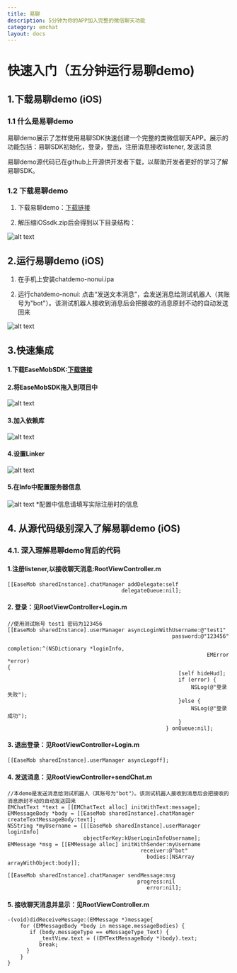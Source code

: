 ```yaml
---
title: 易聊
description: 5分钟为你的APP加入完整的微信聊天功能
category: emchat
layout: docs
---
```


# 快速入门（五分钟运行易聊demo) 


## 1.下载易聊demo (iOS) 

###  1.1 什么是易聊demo

易聊demo展示了怎样使用易聊SDK快速创建一个完整的类微信聊天APP。展示的功能包括：易聊SDK初始化，登录，登出，注册消息接收listener, 发送消息

易聊demo源代码已在github上开源供开发者下载，以帮助开发者更好的学习了解易聊SDK。

### 1.2 下载易聊demo 

    

1. 下载易聊demo：[下载链接](#{site.base_url}/docs/downloads/downloads.html)

2. 解压缩iOSsdk.zip后会得到以下目录结构：
 
 ![alt text](example_layout.png "Title")


## 2.运行易聊demo (iOS) 

1. 在手机上安装chatdemo-nonui.ipa
    
 
2. 运行chatdemo-nonui: 点击“发送文本消息”，会发送消息给测试机器人（其账号为"bot"）。该测试机器人接收到消息后会把接收的消息原封不动的自动发送回来

 ![alt text](demo.png "demo")

## 3.快速集成
#### 1.下载EaseMobSDK:[下载链接](http://www.easemob.com/downloads/iOSSDK.zip)

#### 2.将EaseMobSDK拖入到项目中
 ![alt text](import.png "Title")
 
#### 3.加入依赖库
 ![alt text](addLib.png "Lib")
 
#### 4.设置Linker
![alt text](link.png "link")

#### 5.在Info中配置服务器信息
![alt text](info.png "info")
*配置中信息请填写实际注册时的信息
 
 

## 4. 从源代码级别深入了解易聊demo (iOS)


### 4.1. 深入理解易聊demo背后的代码 ###

#### 1.注册listener,以接收聊天消息:RootViewController.m

    [[EaseMob sharedInstance].chatManager addDelegate:self
                                        delegateQueue:nil];

#### 2. 登录：见RootViewController+Login.m ####

	//使用测试帐号 test1 密码为123456
    [[EaseMob sharedInstance].userManager asyncLoginWithUsername:@"test1"
                                                        password:@"123456"
                                                      completion:^(NSDictionary *loginInfo,
                                                                   EMError *error)                                                                    {
                                                          [self hideHud];
                                                          if (error) {
                                                              NSLog(@"登录失败");
                                                          }else {
                                                              NSLog(@"登录成功");
                                                          }
                                                      } onQueue:nil];


#### 3. 退出登录：见RootViewController+Login.m ####

	[[EaseMob sharedInstance].userManager asyncLogoff];

#### 4. 发送消息：见RootViewController+sendChat.m ####

    //本demo是发送消息给测试机器人（其账号为"bot"）。该测试机器人接收到消息后会把接收的消息原封不动的自动发送回来
    EMChatText *text = [[EMChatText alloc] initWithText:message];
    EMMessageBody *body = [[EaseMob sharedInstance].chatManager createTextMessageBody:text];
    NSString *myUsername = [[[EaseMob sharedInstance].userManager loginInfo]
                            objectForKey:kUserLoginInfoUsername];
    EMMessage *msg = [[EMMessage alloc] initWithSender:myUsername
                                              receiver:@"bot"
                                                bodies:[NSArray arrayWithObject:body]];
    
    [[EaseMob sharedInstance].chatManager sendMessage:msg
                                             progress:nil
                                                error:nil];


#### 5. 接收聊天消息并显示：见RootViewController.m ####

	-(void)didReceiveMessage:(EMMessage *)message{
    	for (EMMessageBody *body in message.messageBodies) {
     	   if (body.messageType == eMessageType_Text) {
      	      _textView.text = ((EMTextMessageBody *)body).text;
      	      break;
      	  }
   		}
	}



